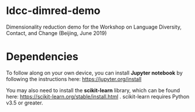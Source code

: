 # ldcc-dimred-demo
Dimensionality reduction demo for the Workshop on Language Diversity, Contact, and Change (Beijing, June 2019)

# Dependencies
To follow along on your own device, you can install **Jupyter notebook** by following the instructions here: https://jupyter.org/install

You may also need to install the **scikit-learn** library, which can be found here: https://scikit-learn.org/stable/install.html . scikit-learn requires Python v3.5 or greater.
